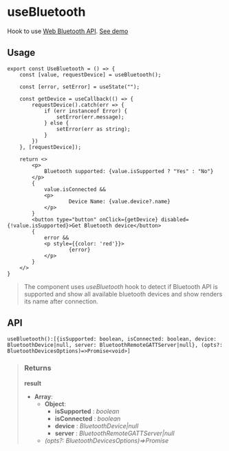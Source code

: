 # useBluetooth
Hook to use [Web Bluetooth API](https://developer.mozilla.org/en-US/docs/Web/API/Web_Bluetooth_API). [See demo](https://react-tools.ndria.dev/#/hooks/api-dom/useBluetooth)

## Usage

```tsx
export const UseBluetooth = () => {
	const [value, requestDevice] = useBluetooth();

	const [error, setError] = useState("");

	const getDevice = useCallback(() => {
		requestDevice().catch(err => {
			if (err instanceof Error) {
				setError(err.message);
			} else {
				setError(err as string);
			}
		})
	}, [requestDevice]);

	return <>
		<p>
			Bluetooth supported: {value.isSupported ? "Yes" : "No"}
		</p>
		{
			value.isConnected &&
			<p>
					Device Name: {value.device?.name}
			</p>
		}
		<button type="button" onClick={getDevice} disabled={!value.isSupported}>Get Bluetooth device</button>
		{
			error &&
			<p style={{color: 'red'}}>
					{error}
			</p>
		}
	</>
}
```

> The component uses _useBluetooth_ hook to detect if Bluetooth API is supported and show all available bluetooth devices and show renders its name after connection.


## API

```tsx
useBluetooth():[{isSupported: boolean, isConnected: boolean, device: BluetoothDevice|null, server: BluetoothRemoteGATTServer|null}, (opts?: BluetoothDevicesOptions)=>Promise<void>]
```





> ### Returns
>
> __result__
> - __Array__:  
>     - __Object__:  
>         - __isSupported__ : _boolean_  
>         - __isConnected__ : _boolean_  
>         - __device__ : _BluetoothDevice|null_  
>         - __server__ : _BluetoothRemoteGATTServer|null_  
>     - _(opts?: BluetoothDevicesOptions)=>Promise<void>_  
>